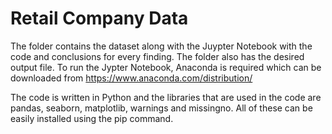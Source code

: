 # Retail Company Data

The folder contains the dataset along with the Juypter Notebook with the code and conclusions for every finding. The folder also has the desired output file. To run the Jypter Notebook, Anaconda is required which can be downloaded from https://www.anaconda.com/distribution/


The code is written in Python and the libraries that are used in the code are pandas, seaborn, matplotlib, warnings and missingno. All of these can be easily installed using the pip command.

